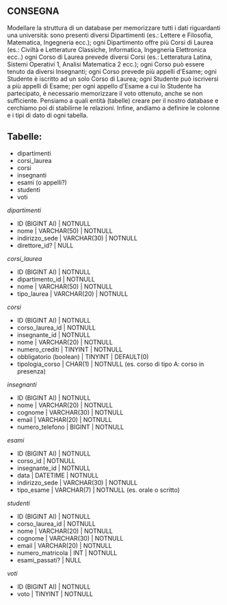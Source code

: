 ## CONSEGNA
Modellare la struttura di un database per memorizzare tutti i dati riguardanti una università:
sono presenti diversi Dipartimenti (es.: Lettere e Filosofia, Matematica, Ingegneria ecc.);
ogni Dipartimento offre più Corsi di Laurea (es.: Civiltà e Letterature Classiche, Informatica, Ingegneria Elettronica ecc..)
ogni Corso di Laurea prevede diversi Corsi (es.: Letteratura Latina, Sistemi Operativi 1, Analisi Matematica 2 ecc.);
ogni Corso può essere tenuto da diversi Insegnanti;
ogni Corso prevede più appelli d'Esame;
ogni Studente è iscritto ad un solo Corso di Laurea;
ogni Studente può iscriversi a più appelli di Esame;
per ogni appello d'Esame a cui lo Studente ha partecipato, è necessario memorizzare il voto ottenuto, anche se non sufficiente. Pensiamo a quali entità (tabelle) creare per il nostro database e cerchiamo poi di stabilirne le relazioni. Infine, andiamo a definire le colonne e i tipi di dato di ogni tabella.

## Tabelle:
- dipartimenti
- corsi_laurea
- corsi
- insegnanti
- esami (o appelli?)
- studenti
- voti

*dipartimenti*
- ID (BIGINT AI) | NOTNULL
- nome | VARCHAR(50) | NOTNULL
- indirizzo_sede | VARCHAR(30) | NOTNULL
- direttore_id? | NULL

*corsi_laurea*
- ID (BIGINT AI) | NOTNULL
- dipartimento_id | NOTNULL
- nome |  VARCHAR(50) | NOTNULL
- tipo_laurea | VARCHAR(20) | NOTNULL

*corsi*
- ID (BIGINT AI) | NOTNULL
- corso_laurea_id | NOTNULL
- insegnante_id | NOTNULL
- nome |  VARCHAR(20) | NOTNULL
- numero_crediti | TINYINT | NOTNULL
- obbligatorio (boolean) | TINYINT | DEFAULT(0)
- tipologia_corso | CHAR(1) | NOTNULL (es. corso di tipo A: corso in presenza)

*insegnanti*
- ID (BIGINT AI) | NOTNULL
- nome | VARCHAR(20) | NOTNULL
- cognome | VARCHAR(30) | NOTNULL
- email | VARCHAR(20) | NOTNULL
- numero_telefono | BIGINT | NOTNULL

*esami*
- ID (BIGINT AI) | NOTNULL
- corso_id | NOTNULL
- insegnante_id | NOTNULL
- data | DATETIME | NOTNULL
- indirizzo_sede | VARCHAR(30) | NOTNULL
- tipo_esame | VARCHAR(7) | NOTNULL (es. orale o scritto)

*studenti*
- ID (BIGINT AI) | NOTNULL
- corso_laurea_id | NOTNULL
- nome | VARCHAR(20) | NOTNULL
- cognome | VARCHAR(30) | NOTNULL
- email | VARCHAR(20) | NOTNULL
- numero_matricola | INT | NOTNULL
- esami_passati? | NULL

*voti*
- ID (BIGINT AI) | NOTNULL
- voto | TINYINT | NOTNULL